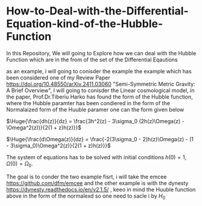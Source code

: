 # How-to-Deal-with-the-Differential-Equation-kind-of-the-Hubble-Function

In this Repository, We will going to Explore how we can deal with the Hubble Function which are in the from of the set of the Differential Eqautions

as an example, i will going to conisder the example the example which has been considered one of my Review Paper 
https://doi.org/10.48550/arXiv.2411.03060 "Semi-Symmetric Metric Gravity: A Brief Overview", I will going to conisder the  Linear cosmological model, in the paper, Prof.Dr.Tiberiu Harko has found the form of the Hubble function, where the Hubble paramter has been condiered in the form of the Normalaized form of the Huuble paramer one can the form given below



$\Huge{\frac{dh(z)}{dz} = \frac{3h^2(z) - 3\sigma_0 (2h(z)\Omega(z) - \Omega^2(z))}{2(1 + z)h(z)}}$

$\Huge{\frac{d\Omega(z)}{dz} = \frac{-2(3\sigma_0 - 2)h(z)\Omega(z) - (1 - 3\sigma_0)\Omega^2(z)}{2(1 + z)h(z)}}$

The system of equations has to be solved with initial conditions $h(0) = 1$, $\Omega(0)=\Omega_0$.

The goal is to conder the two example fisrt, i will take the emcee https://github.com/dfm/emcee and the other example is with the dynesty https://dynesty.readthedocs.io/en/v2.1.5/ , keeo in mind the Huuble function above in the form of the normalexd so one need to sacle i by $H_0$
